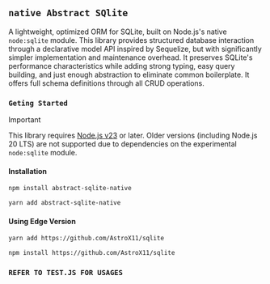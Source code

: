 ## `native Abstract SQlite`

A lightweight, optimized ORM for SQLite, built on Node.js's native `node:sqlite` module. This library provides structured database interaction through a declarative model API inspired by Sequelize, but with significantly simpler implementation and maintenance overhead. It preserves SQLite's performance characteristics while adding strong typing, easy query building, and just enough abstraction to eliminate common boilerplate. It offers full schema definitions through all CRUD operations.

### `Geting Started`

> [!Important]
> This library requires [Node.js v23](https://nodejs.org/en/blog/release/v23.10.0) or later. Older versions (including Node.js 20 LTS) are not supported due to dependencies on the experimental `node:sqlite` module.

#### Installation

```bash
npm install abstract-sqlite-native
```

```bash
yarn add abstract-sqlite-native
```

#### Using Edge Version

```bash
yarn add https://github.com/AstroX11/sqlite
```

```bash
npm install https://github.com/AstroX11/sqlite
```

### `REFER TO TEST.JS FOR USAGES`
